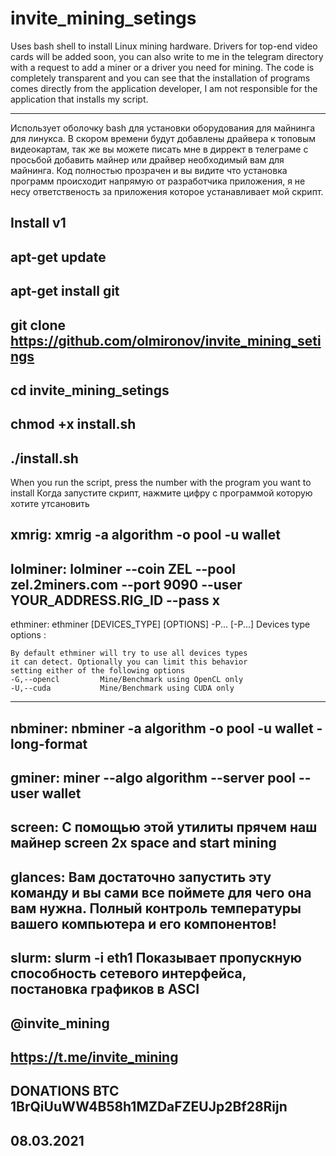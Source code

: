 # invite_mining_setings
Uses bash shell to install Linux mining hardware. Drivers for top-end video cards will be added soon, you can also write to me in the telegram directory
with a request to add a miner or a driver you need for mining. The code is completely transparent and you can see that the installation of programs comes directly
from the application developer, I am not responsible for the application that installs my script.

---------------------------------------------------------------------------------------------------------------------------------------------------------------------------------

Использует оболочку bash для установки оборудования для майнинга для линукса. В скором времени будут добавлены драйвера к топовым видеокартам, так же вы можете писать
мне в диррект в телеграме с просьбой добавить майнер или драйвер необходимый вам для майнинга.  Код полностью прозрачен и вы видите что установка программ происходит напрямую
от разработчика приложения, я не несу ответственость за приложения которое устанавливает мой скрипт. 


Install v1
--------------------------------------------------------------
apt-get update
--------------------------------------------------------------
apt-get install git
--------------------------------------------------------------
git clone https://github.com/olmironov/invite_mining_setings
--------------------------------------------------------------
cd invite_mining_setings
--------------------------------------------------------------
chmod +x install.sh
--------------------------------------------------------------
./install.sh
--------------------------------------------------------------

When you run the script, press the number with the program you want to install
Когда запустите скрипт, нажмите цифру с программой которую хотите утсановить

xmrig:
xmrig -a algorithm -o pool -u wallet
--------------------------------------------------------
lolminer:
lolminer --coin ZEL --pool zel.2miners.com --port 9090 --user YOUR_ADDRESS.RIG_ID --pass x
--------------------------------------------------------
ethminer:
ethminer [DEVICES_TYPE] [OPTIONS] -P... [-P...]
Devices type options :

    By default ethminer will try to use all devices types
    it can detect. Optionally you can limit this behavior
    setting either of the following options
    -G,--opencl         Mine/Benchmark using OpenCL only
    -U,--cuda           Mine/Benchmark using CUDA only
--------------------------------------------------------
nbminer:
nbminer -a algorithm -o pool -u wallet -long-format
--------------------------------------------------------
gminer:
miner --algo algorithm --server pool --user wallet
--------------------------------------------------------
screen:
С помощью этой утилиты прячем наш майнер
screen 2x space and start mining
--------------------------------------------------------
glances:
Вам достаточно запустить эту команду и вы сами все поймете для чего она вам нужна. 
Полный контроль температуры вашего компьютера и его компонентов!
--------------------------------------------------------
slurm:
slurm -i eth1
Показывает пропускную способность сетевого интерфейса, постановка графиков в ASCI
--------------------------------------------------------

@invite_mining
------------------------------------------------
https://t.me/invite_mining
------------------------------------------------
DONATIONS BTC 1BrQiUuWW4B58h1MZDaFZEUJp2Bf28Rijn
------------------------------------------------
08.03.2021
------------------------------------------------
